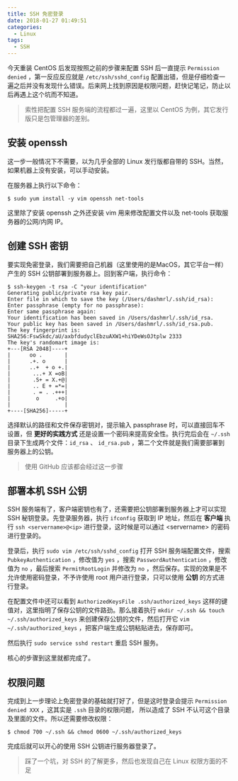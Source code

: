 ```yaml
---
title: SSH 免密登录
date: 2018-01-27 01:49:51
categories:
  - Linux
tags:
  - SSH
---
```


今天重装 CentOS 后发现按照之前的步骤来配置 SSH 后一直提示 `Permission denied` ，第一反应反应就是 `/etc/ssh/sshd_config` 配置出错，但是仔细检查一遍之后并没有发现什么错误。后来网上找到原因是权限问题，赶快记笔记，防止以后再遇上这个坑而不知道。

<!--more-->

> 索性把配置 SSH 服务端的流程都过一遍，这里以 CentOS 为例，其它发行版只是包管理器的差别。

## 安装 openssh

这一步一般情况下不需要，以为几乎全部的 Linux 发行版都自带的 SSH。当然，如果机器上没有安装，可以手动安装。

在服务器上执行以下命令：

```shell
$ sudo yum install -y vim openssh net-tools
```

这里除了安装 openssh 之外还安装 vim 用来修改配置文件以及 net-tools 获取服务器的公网/内网 IP。



## 创建 SSH 密钥

要实现免密登录，我们需要把自己机器（这里使用的是MacOS，其它平台一样）产生的 SSH 公钥部署到服务器上。回到客户端，执行命令：

```shell
$ ssh-keygen -t rsa -C "your identification"
Generating public/private rsa key pair.
Enter file in which to save the key (/Users/dashmrl/.ssh/id_rsa):
Enter passphrase (empty for no passphrase):
Enter same passphrase again:
Your identification has been saved in /Users/dashmrl/.ssh/id_rsa.
Your public key has been saved in /Users/dashmrl/.ssh/id_rsa.pub.
The key fingerprint is:
SHA256:FswSkdc/aU/axbfdudyclEbzuAXW1+hiYDeWsOJtplw 2333
The key's randomart image is:
+---[RSA 2048]----+
|      oo .       |
|      .+. o      |
|      ..+  + o +.|
|       ...+ X =oB|
|       .S+ = X.+@|
|       .. E + =*=|
|       . = . .+++|
|        o     .+o|
|                 |
+----[SHA256]-----+
```

选择默认的路径和文件保存密钥对，提示输入 passphrase 时，可以直接回车不设置，但 **更好的实践方式** 还是设置一个密码来提高安全性。执行完后会在 `~/.ssh` 目录下生成两个文件：`id_rsa` 、 `id_rsa.pub` ，第二个文件就是我们需要部署到服务器上的公钥。

>  使用 GitHub 应该都会经过这一步骤



## 部署本机 SSH 公钥

SSH 服务端有了，客户端密钥也有了，还需要把公钥部署到服务器上才可以实现 SSH 秘钥登录。先登录服务器，执行 `ifconfig` 获取到 IP 地址，然后在 **客户端** 执行 `ssh <servername>@<ip>` 进行登录，这时候是可以通过 \<servername\> 的密码进行登录的。

登录后，执行 `sudo vim /etc/ssh/sshd_config` 打开 SSH 服务端配置文件，搜索 `PubkeyAuthentication` ，修改值为 `yes` ，搜索 `PasswordAuthentication` ，修改值为 `no` ，最后搜索 `PermitRootLogin` 并修改为 `no` ，然后保存。实现的效果是不允许使用密码登录，不予许使用 root 用户进行登录，只可以使用 **公钥** 的方式进行登录。

在配置文件中还可以看到 `AuthorizedKeysFile	.ssh/authorized_keys` 这样的键值对，这里指明了保存公钥的文件路劲。那么接着执行 `mkdir ~/.ssh && touch ~/.ssh/authorized_keys` 来创建保存公钥的文件，然后打开它 `vim ~/.ssh/authorized_keys` ，把客户端生成公钥粘贴进去，保存即可。

然后执行 `sudo service sshd restart` 重启 SSH 服务。

核心的步骤到这里就都完成了。



## 权限问题

完成到上一步理论上免密登录的基础就打好了，但是这时登录会提示 `Permission denied XXX` ，这其实是 `.ssh` 目录的权限问题， 所以造成了 SSH 不认可这个目录及里面的文件。所以还需要修改权限：

```shell
$ chmod 700 ~/.ssh && chmod 0600 ~/.ssh/authorized_keys
```

完成后就可以开心的使用 SSH 公钥进行服务器登录了。



> 踩了一个坑，对 SSH 的了解更多，然后也发现自己在 Linux 权限方面的不足
